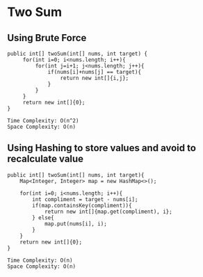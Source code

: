 # Two Sum 

## Using Brute Force

    public int[] twoSum(int[] nums, int target) {
         for(int i=0; i<nums.length; i++){
             for(int j=i+1; j<nums.length; j++){
                 if(nums[i]+nums[j] == target){
                     return new int[]{i,j};
                 }
             }
         }
         return new int[]{0};
    }
    
    Time Complexity: O(n^2)
    Space Complexity: O(n)

## Using Hashing to store values and avoid to recalculate value
    
    public int[] twoSum(int[] nums, int target){
        Map<Integer, Integer> map = new HashMap<>();

        for(int i=0; i<nums.length; i++){
            int compliment = target - nums[i];
            if(map.containsKey(compliment)){
                return new int[]{map.get(compliment), i};
            } else{
                map.put(nums[i], i);
            }
        }
        return new int[]{0};
    }
    
    Time Complexity: O(n)
    Space Complexity: O(n)